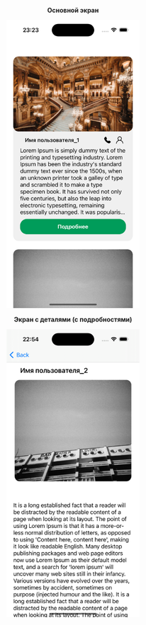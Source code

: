 <p align="center"><b>Основной экран</b></p>
<p align="center">
  <img src="images/vc.png" width="300">
</p>

<p align="center"><b>Экран с деталями (с подробностями)</b></p>
<p align="center">
  <img src="images/svc.png" width="300">
</p>
